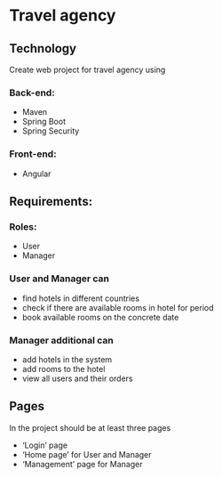 # Travel agency 

## Technology

Create web project for travel agency using 

### Back-end:

-	Maven
-	Spring Boot
-	Spring Security

### Front-end:

- Angular

## Requirements:

### Roles: 

-	User
-	Manager

### User and Manager can 

-	find hotels in different countries
-	check if there are available rooms in hotel for period
-	book available rooms on the concrete date

### Manager additional can

-	add hotels in the system
-	add rooms to the hotel
-	view all users and their orders

## Pages

In the project should be at least three pages
-	‘Login’ page
-	‘Home page’ for User and Manager
-	‘Management’ page for Manager
